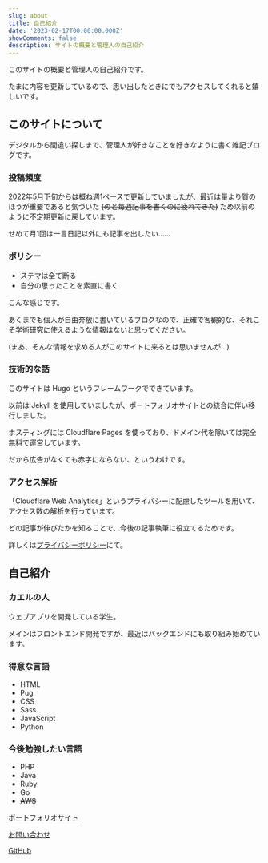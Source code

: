 ```yaml
---
slug: about
title: 自己紹介
date: '2023-02-17T00:00:00.000Z'
showComments: false
description: サイトの概要と管理人の自己紹介
---
```


このサイトの概要と管理人の自己紹介です。

たまに内容を更新しているので、思い出したときにでもアクセスしてくれると嬉しいです。

## このサイトについて

デジタルから間違い探しまで、管理人が好きなことを好きなように書く雑記ブログです。

### 投稿頻度

2022年5月下旬からは概ね週1ペースで更新していましたが、最近は量より質のほうが重要であると気づいた ~~(のと毎週記事を書くのに疲れてきた)~~ ため以前のように不定期更新に戻しています。

せめて月1回は一言日記以外にも記事を出したい……

### ポリシー

* ステマは全て断る
* 自分の思ったことを素直に書く

こんな感じです。

あくまでも個人が自由奔放に書いているブログなので、正確で客観的な、それこそ学術研究に使えるような情報はないと思ってください。

(まあ、そんな情報を求める人がこのサイトに来るとは思いませんが…)

### 技術的な話

このサイトは Hugo というフレームワークでできています。

以前は Jekyll を使用していましたが、ポートフォリオサイトとの統合に伴い移行しました。

ホスティングには Cloudflare Pages を使っており、ドメイン代を除いては完全無料で運営しています。

だから広告がなくても赤字にならない、というわけです。

### アクセス解析

「Cloudflare Web Analytics」というプライバシーに配慮したツールを用いて、アクセス数の解析を行っています。

どの記事が伸びたかを知ることで、今後の記事執筆に役立てるためです。

詳しくは[プライバシーポリシー](/privacy)にて。

## 自己紹介

### カエルの人

ウェブアプリを開発している学生。

メインはフロントエンド開発ですが、最近はバックエンドにも取り組み始めています。

### 得意な言語

* HTML
* Pug
* CSS
* Sass
* JavaScript
* Python

### 今後勉強したい言語

* PHP
* Java
* Ruby
* Go
* ~~AWS~~

[ポートフォリオサイト](/)

[お問い合わせ](/contact)

[GitHub](https://github.com/r-40021/)
